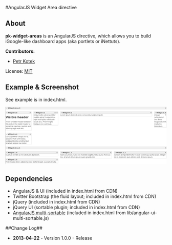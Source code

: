 #AngularJS Widget Area directive

## About ##
__pk-widget-areas__ is an AngularJS directive, which allows you to build iGoogle-like dashboard apps (aka portlets or iNettuts).

__Contributors:__

* [Petr Kotek](https://github.com/petrkotek)

License: [MIT](http://www.opensource.org/licenses/mit-license.php)

## Example & Screenshot ##
See example is in index.html.

![Screenshot](img/screenshot.png "Screenshot")

## Dependencies
* AngularJS & UI (included in index.html from CDN)
* Twitter Bootstrap (the fluid layout; included in index.html from CDN)
* jQuery (included in index.html from CDN)
* jQuery UI (sortable plugin; included in index.html from CDN)
* [AngularJS multi-sortable](https://github.com/mostr/angular-ui-multi-sortable) (included in index.html from lib/angular-ui-multi-sortable.js)

##Change Log##
* __2013-04-22__ - Version 1.0.0 - Release